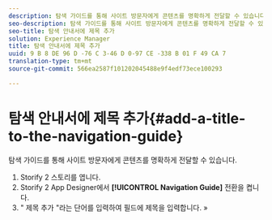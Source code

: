 ```yaml
---
description: 탐색 가이드를 통해 사이트 방문자에게 콘텐츠를 명확하게 전달할 수 있습니다.
seo-description: 탐색 가이드를 통해 사이트 방문자에게 콘텐츠를 명확하게 전달할 수 있습니다.
seo-title: 탐색 안내서에 제목 추가
solution: Experience Manager
title: 탐색 안내서에 제목 추가
uuid: 9 B 8 DE 96 D -76 C 3-46 D 0-97 CE -338 B 01 F 49 CA 7
translation-type: tm+mt
source-git-commit: 566ea2587f101202045488e9f4edf73ece100293

---
```



# 탐색 안내서에 제목 추가{#add-a-title-to-the-navigation-guide}

탐색 가이드를 통해 사이트 방문자에게 콘텐츠를 명확하게 전달할 수 있습니다.

1. Storify 2 스토리를 엽니다.
1. Storify 2 App Designer에서 **[!UICONTROL Navigation Guide]** 전환을 켭니다.
1. " 제목 추가 "라는 단어를 입력하여 필드에 제목을 입력합니다. »
